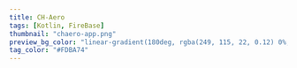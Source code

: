 ```yaml
---
title: CH-Aero
tags: [Kotlin, FireBase]
thumbnail: "chaero-app.png"
preview_bg_color: "linear-gradient(180deg, rgba(249, 115, 22, 0.12) 0%, rgba(249, 115, 22, 0.15) 50.52%, rgba(249, 115, 22, 0.2) 100%);"
tag_color: "#FDBA74"
---
```


